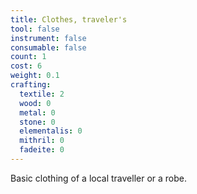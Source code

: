 ```yaml
---
title: Clothes, traveler's
tool: false
instrument: false
consumable: false
count: 1
cost: 6
weight: 0.1
crafting:
  textile: 2
  wood: 0
  metal: 0
  stone: 0
  elementalis: 0
  mithril: 0
  fadeite: 0
---
```


Basic clothing of a local traveller or a robe.
